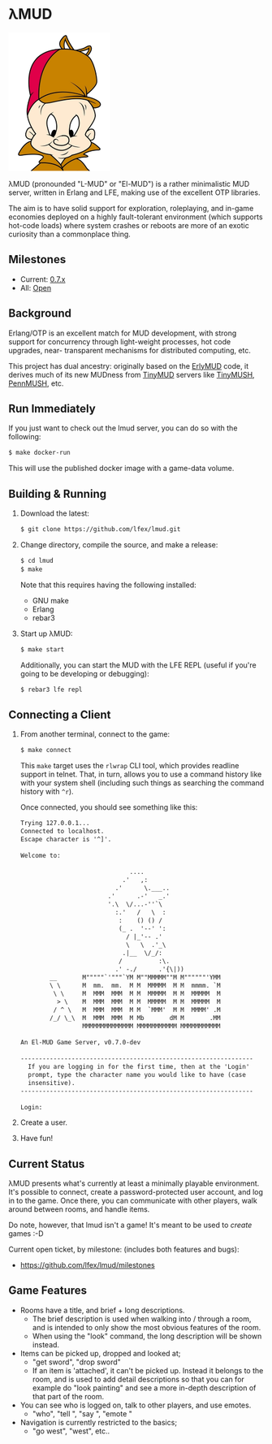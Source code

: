 # λMUD

<a href="https://raw.github.com/lfex/lmud/main/priv/images/El-Mud.png"><img src="priv/images/El-Mud.png"/></a><br/>

λMUD (pronounded "L-MUD" or "El-MUD") is a rather minimalistic MUD server,
written in Erlang and LFE, making use of the excellent OTP libraries.

The aim is to have solid support for exploration, roleplaying, and in-game
economies deployed on a highly fault-tolerant environment (which supports
hot-code loads) where system crashes or reboots are more of an exotic
curiosity than a commonplace thing.

## Milestones

* Current: [0.7.x](https://github.com/lfex/lmud/milestone/5)
* All: [Open](https://github.com/lfex/lmud/milestones?direction=desc&sort=count&state=open)

## Background

Erlang/OTP is an excellent match for MUD development, with strong support
for concurrency through light-weight processes, hot code upgrades, near-
transparent mechanisms for distributed computing, etc.

This project has dual ancestry: originally based on the
[ErlyMUD](https://bitbucket.org/jwarlander/erlymud) code, it
derives much of its new MUDness from
[TinyMUD](http://en.wikipedia.org/wiki/TinyMUD) servers like
[TinyMUSH](http://en.wikipedia.org/wiki/TinyMUSH),
[PennMUSH](http://www.pennmush.org/),
etc.

## Run Immediately

If you just want to check out the lmud server, you can do so with the following:

  ```sh
  $ make docker-run
  ```

This will use the published docker image with a game-data volume.

## Building & Running

  1. Download the latest:

     ```sh
     $ git clone https://github.com/lfex/lmud.git
     ```

  1. Change directory, compile the source, and make a release:

     ```sh
     $ cd lmud
     $ make
     ```

     Note that this requires having the following installed:
     * GNU make
     * Erlang
     * rebar3

  1. Start up λMUD:
     
     ```sh
     $ make start
     ```
     
     Additionally, you can start the MUD with the LFE REPL (useful if you're
     going to be developing or debugging):
     
     ```sh
     $ rebar3 lfe repl
     ```

## Connecting a Client

  1. From another terminal, connect to the game:

     ```sh
     $ make connect
     ```

     This `make` target uses the `rlwrap` CLI tool, which provides readline
     support in telnet. That, in turn, allows you to use a command history like
     with your system shell (including such things as searching the command
     history with `^r`).

     Once connected, you should see something like this:

     ```
     Trying 127.0.0.1...
     Connected to localhost.
     Escape character is '^]'.

     Welcome to:

                                   ....
                                 .'   ,:
                               .'      \.___..
                             .'      .-'   _.'
                             '.\  \/...-''`\
                               :.'   /   \  :
                                :    () () /
                                (_ .  '--' ':
                                  / |_'-- .'
                                  \   \  .'_\
                                 .|__  \/_/:
                                /          :\.
                               .' -./      .'{\|))
             __       M"""""`'"""`YM M""MMMMM""M M""""""'YMM
             \ \      M  mm.  mm.  M M  MMMMM  M M  mmmm. `M
              \ \     M  MMM  MMM  M M  MMMMM  M M  MMMMM  M
               > \    M  MMM  MMM  M M  MMMMM  M M  MMMMM  M
              / ^ \   M  MMM  MMM  M M  `MMM'  M M  MMMM' .M
             /_/ \_\  M  MMM  MMM  M Mb       dM M       .MM
                      MMMMMMMMMMMMMM MMMMMMMMMMM MMMMMMMMMMM

     An El-MUD Game Server, v0.7.0-dev

     ----------------------------------------------------------------
       If you are logging in for the first time, then at the 'Login'
       prompt, type the character name you would like to have (case
       insensitive).
     ----------------------------------------------------------------

     Login:
     ```

  1. Create a user.

  1. Have fun!


## Current Status

λMUD presents what's currently at least a minimally playable environment.
It's possible to connect, create a password-protected user account, and log
in to the game. Once there, you can communicate with other players, walk
around between rooms, and handle items.

Do note, however, that lmud isn't a game! It's meant to be used to _create_
games :-D

Current open ticket, by milestone: (includes both features and bugs):
* https://github.com/lfex/lmud/milestones

## Game Features

  * Rooms have a title, and brief + long descriptions.
    * The brief description is used when walking into / through a room,
      and is intended to only show the most obvious features of the room.
    * When using the "look" command, the long description will be shown
      instead.
  * Items can be picked up, dropped and looked at;
    * "get sword", "drop sword"
    * If an item is 'attached', it can't be picked up. Instead it belongs to
      the room, and is used to add detail descriptions so that you can for
      example do "look painting" and see a more in-depth description of that
      part of the room.
  * You can see who is logged on, talk to other players, and use emotes.
    * "who", "tell <who> <what>", "say <something>", "emote <something>"
  * Navigation is currently restricted to the basics;
    * "go west", "west", etc..

